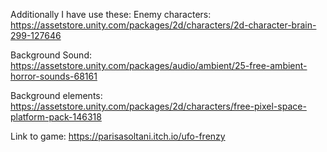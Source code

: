 Additionally I have use these:
Enemy characters: https://assetstore.unity.com/packages/2d/characters/2d-character-brain-299-127646

Background Sound: https://assetstore.unity.com/packages/audio/ambient/25-free-ambient-horror-sounds-68161

Background elements: https://assetstore.unity.com/packages/2d/characters/free-pixel-space-platform-pack-146318

Link to game: https://parisasoltani.itch.io/ufo-frenzy
